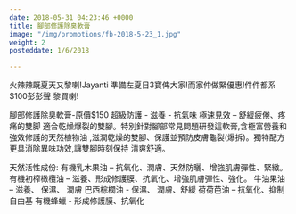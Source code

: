```yaml
---
date: 2018-05-31 04:23:46 +0000
title: 腳部修護除臭軟膏
image: "/img/promotions/fb-2018-5-23_1.jpg"
weight: 2
posteddate: 1/6/2018

---
```

火辣辣既夏天又黎喇!Jayanti 準備左夏日3寶俾大家!而家仲做緊優惠!件件都系$100彭彭聲
黎買喇!

腳部修護除臭軟膏-原價$150
超級防護 - 滋養 - 抗氣味
極速見效 – 舒緩疲倦、疼痛的雙脚
適合乾燥爆裂的雙腳。特別針對腳部常見問題研發這軟膏,含極富營養和強效修護的天然植物油
,滋潤乾燥的雙腳、保護並預防皮膚龜裂(爆拆)。獨特配方更具消除異味功效,讓雙腳時刻保持
清爽舒適。

天然活性成份:
有機乳木果油 – 抗氧化、潤膚、天然防曬、增強肌膚彈性、緊緻。
有機初榨橄欖油 – 滋養、形成修護膜、抗氧化、增強肌膚彈性、強化。
牛油果油 – 滋養、 保濕、 潤膚
巴西棕櫚油 - 保濕、 潤膚、舒緩
荷荷芭油 – 抗氧化、抑制自由基
有機蜂蠟 - 形成修護膜、抗氧化